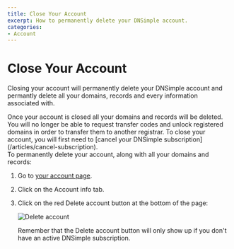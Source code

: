 ```yaml
---
title: Close Your Account
excerpt: How to permanently delete your DNSimple account.
categories:
- Account
---
```


# Close Your Account

Closing your account will permanently delete your DNSimple account and permantly delete all your domains, records and every information associated with.

<warning>
Once your account is closed all your domains and records will be deleted. You will no longer be able to request transfer codes and unlock registered domains in order to transfer them to another registrar.
</warning>

<info>
To close your account, you will first need to [cancel your DNSimple subscription](/articles/cancel-subscription).
</info>

<div class="steps" markdown="1">
To permanently delete your account, along with all your domains and records:

1. Go to [your account page](https://dnsimple.com/account).
1. Click on the <label>Account info</label> tab.
1. Click on the red <label>Delete account</label> button at the bottom of the page:

     ![Delete account](http://cl.ly/WsYp/close-account.jpg)

   Remember that the <label>Delete account</label> button will only show up if you don't have an active DNSimple subscription.
</div>
